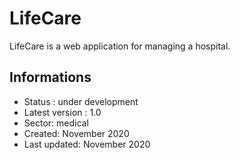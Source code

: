 # LifeCare

LifeCare is a web application for managing a hospital.

## Informations 
- Status :  under development
- Latest version :  1.0
- Sector: medical
- Created: November 2020
- Last updated: November 2020


